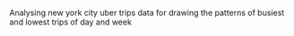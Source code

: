 Analysing new york city uber trips data for drawing the patterns of busiest and lowest trips of day and week
